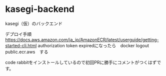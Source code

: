 # kasegi-backend

kasegi（仮）のバックエンド


デプロイ手順
https://docs.aws.amazon.com/ja_jp/AmazonECR/latest/userguide/getting-started-cli.html
authorization token expiredになったら　docker logout public.ecr.aws　する

code rabbitをインストールしているので初回PRに勝手にコメントがつくはずです。